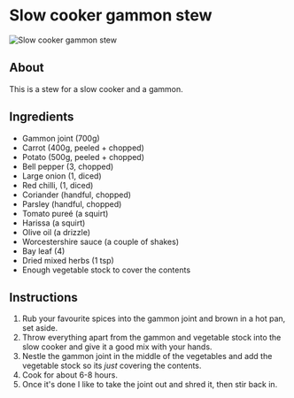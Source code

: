 # Slow cooker gammon stew

![Slow cooker gammon stew]()

## About

This is a stew for a slow cooker and a gammon.

## Ingredients

* Gammon joint (700g)
* Carrot (400g, peeled + chopped)
* Potato (500g, peeled + chopped)
* Bell pepper  (3, chopped)
* Large onion (1, diced)
* Red chilli, (1, diced)
* Coriander (handful, chopped)
* Parsley (handful, chopped)
* Tomato pureé (a squirt)
* Harissa (a squirt)
* Olive oil (a drizzle)
* Worcestershire sauce (a couple of shakes)
* Bay leaf (4)
* Dried mixed herbs (1 tsp)
* Enough vegetable stock to cover the contents

## Instructions

1. Rub your favourite spices into the gammon joint and brown in a hot pan, set aside.
2. Throw everything apart from the gammon and vegetable stock into the slow cooker and give it a good mix with your hands.
3. Nestle the gammon joint in the middle of the vegetables and add the vegetable stock so its _just_ covering the contents.
4. Cook for about 6-8 hours.
5. Once it's done I like to take the joint out and shred it, then stir back in.
